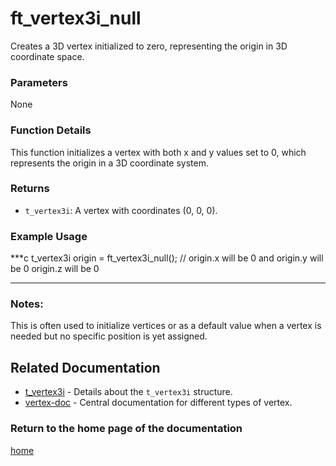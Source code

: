 # ft_vertex3i_null
Creates a 3D vertex initialized to zero, representing the origin in 3D coordinate space.

### Parameters
None

### Function Details
This function initializes a vertex with both x and y values set to 0, which represents the origin in a 3D coordinate system.

### Returns
- `t_vertex3i`: A vertex with coordinates (0, 0, 0).

### Example Usage
***c
t_vertex3i origin = ft_vertex3i_null();
// origin.x will be 0 and origin.y will be 0 origin.z will be 0
***

### Notes:
This is often used to initialize vertices or as a default value when a vertex is needed but no specific position is yet assigned.

## Related Documentation
- [t_vertex3i](./t_vertex3i.md) - Details about the `t_vertex3i` structure.
- [vertex-doc](../vertex-doc.md) - Central documentation for different types of vertex.

### Return to the home page of the documentation
[home](../../home.md)